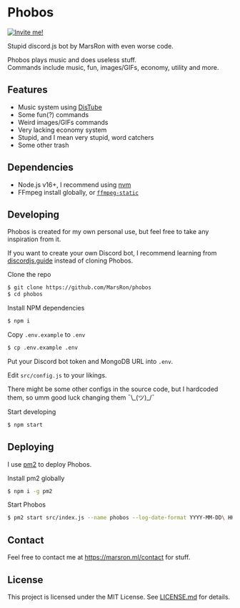 # Phobos

[![Invite me!](https://img.shields.io/badge/Invite%20me!-%237289DA.svg?logo=discord&logoColor=white)](https://discord.com/oauth2/authorize?client_id=738252807525892139&scope=bot&permissions=8589934591)

Stupid discord.js bot by MarsRon with even worse code.

Phobos plays music and does useless stuff.\
Commands include music, fun, images/GIFs, economy, utility and more.

## Features

- Music system using [DisTube](https://distube.js.org)
- Some fun(?) commands
- Weird images/GIFs commands
- Very lacking economy system
- Stupid, and I mean very stupid, word catchers
- Some other trash

## Dependencies

- Node.js v16+, I recommend using [nvm](https://github.com/nvm-sh/nvm#readme)
- FFmpeg install globally, or [`ffmpeg-static`](https://www.npmjs.com/package/ffmpeg-static)

## Developing

Phobos is created for my own personal use, but feel free to take any inspiration from it.

If you want to create your own Discord bot, I recommend learning from [discordjs.guide](https://discordjs.guide) instead of cloning Phobos.

Clone the repo

```bash
$ git clone https://github.com/MarsRon/phobos
$ cd phobos
```

Install NPM dependencies

```bash
$ npm i
```

Copy `.env.example` to `.env`

```bash
$ cp .env.example .env
```

Put your Discord bot token and MongoDB URL into `.env`.

Edit `src/config.js` to your likings.

There might be some other configs in the source code, but I hardcoded them, so umm good luck changing them ¯\\\_(ツ)\_/¯

Start developing

```bash
$ npm start
```

## Deploying

I use [pm2](https://pm2.keymetrics.io/docs/usage/quick-start/) to deploy Phobos.

Install pm2 globally

```bash
$ npm i -g pm2
```

Start Phobos

```bash
$ pm2 start src/index.js --name phobos --log-date-format YYYY-MM-DD\ HH:mm:ss
```

## Contact

Feel free to contact me at https://marsron.ml/contact for stuff.

## License

This project is licensed under the MIT License. See [LICENSE.md](https://github.com/MarsRon/phobos/blob/main/LICENSE.md) for details.
